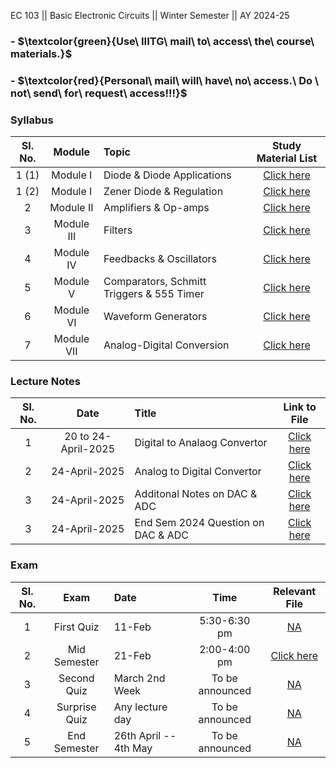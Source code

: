 EC 103 || Basic Electronic Circuits || Winter Semester || AY 2024-25

### - $\textcolor{green}{Use\ IIITG\ mail\ to\ access\ the\ course\ materials.\}$

### - $\textcolor{red}{Personal\ mail\ will\ have\ no\ access.\ Do \ not\ send\ for\ request\ access\!!!\}$

### Syllabus
| Sl. No. | Module | Topic  | Study Material List|                                                                                              
|:---:|:--:|:--|:--------------------------:|
| 1 (1)     | Module I      |Diode & Diode Applications | [Click here](https://drive.google.com/file/d/1nXrVjdfMyZQGvHNL_-6iKvVXOPEZ_Wt6/view?usp=drive_link)| 
| 1 (2)   | Module I      |Zener Diode & Regulation| [Click here](https://drive.google.com/file/d/1r5ZVA7gSLzGQjyOI37WsKqLfTt6-KFM8/view?usp=drive_link)|   
| 2       | Module II     |Amplifiers & Op-amps| [Click here](https://drive.google.com/file/d/1YN0sDp4b2JxyMx88DVXiAHH0BE7zBJc2/view?usp=drive_link)| 
| 3       | Module III    |Filters| [Click here](https://drive.google.com/file/d/1gSWUr99PujgpJ81hZ8fA8jbgHngy7CkZ/view?usp=drive_link)|
| 4       | Module IV     |Feedbacks & Oscillators | [Click here](https://drive.google.com/file/d/1iYshOm-bmEK0umz-KAZatn5gBDdp15NP/view?usp=drive_link)|
| 5       | Module V      |Comparators, Schmitt Triggers & 555 Timer | [Click here](https://drive.google.com/file/d/1jdUDvC9W0tQAbnXML02yu7IbwuGdYw5C/view?usp=drive_link)|
| 6       | Module VI     |Waveform Generators | [Click here](https://drive.google.com/file/d/17BUJcNpx--W1GZMEE2fe4goxwQVGND_B/view?usp=drive_link)|
| 7       | Module VII    |Analog-Digital Conversion | [Click here](https://drive.google.com/file/d/1rNZG7YNIVllkvws8g3PKkGHF2JPEzd0v/view?usp=drive_link)|

### Lecture Notes
| Sl. No. | Date | Title | Link to File|                                                                                              
|:---:|:--:|:--|:--------------------------:|
| 1   | 20 to 24-April-2025    |Digital to Analaog Convertor | [Click here](https://drive.google.com/file/d/147lzLtqLdKnrRgQC0RsvSoOF_52XRU4P/view?usp=drive_link)| 
| 2   | 24-April-2025     |Analog to Digital Convertor| [Click here](https://drive.google.com/file/d/1KrKel-5T7hEy5iQfK_LfHc8re-e9syvW/view?usp=drive_link)| 
| 3   | 24-April-2025     |Additonal Notes on DAC & ADC | [Click here](https://drive.google.com/file/d/1hCS4sFPk93OSyDl8BxWDQtqLjSBkSiRJ/view?usp=drive_link)|
| 3   | 24-April-2025     |End Sem 2024 Question on DAC & ADC | [Click here](https://drive.google.com/file/d/1o4XlZmeOsKpZuRMOfGPM8joF9mxOtrAE/view?usp=drive_link)| 



### Exam
| Sl. No. | Exam | Date| Time| Relevant File| 
|:---:|:--:|:--|:--------------------------:|:------------:|
| 1   | First Quiz       |11-Feb |5:30-6:30 pm| [NA]()|
| 2   | Mid Semester     |21-Feb |2:00-4:00 pm| [Click here](https://drive.google.com/file/d/1nXrVjdfMyZQGvHNL_-6iKvVXOPEZ_Wt6/view?usp=drive_link)|
| 3   | Second Quiz      |March 2nd Week |To be announced| [NA]()|
| 4   | Surprise Quiz    |Any lecture day |To be announced| [NA]()|
| 5   | End Semester    |26th April -- 4th May |To be announced| [NA]()|

